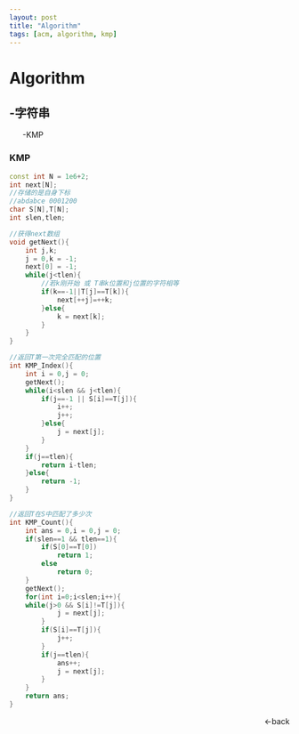 ```yaml
---
layout: post
title: "Algorithm"
tags: [acm, algorithm, kmp]
---
```


<h1 id="catalogue">Algorithm</h1>

<h2>-字符串</h2>
<ul id="#kmp">-KMP</ul>

<h3 id="kmp">KMP</h3>

```c++
const int N = 1e6+2;
int next[N];
//存储的是自身下标
//abdabce 0001200
char S[N],T[N];
int slen,tlen;

//获得next数组
void getNext(){
	int j,k;
	j = 0,k = -1;
	next[0] = -1;
	while(j<tlen){
		//若k刚开始 或 T串k位置和j位置的字符相等
		if(k==-1||T[j]==T[k]){	
			next[++j]=++k;
		}else{
			k = next[k];
		}
	}
}

//返回T第一次完全匹配的位置
int KMP_Index(){
	int i = 0,j = 0;
	getNext();
	while(i<slen && j<tlen){
		if(j==-1 || S[i]==T[j]){
			i++;
			j++;
		}else{
			j = next[j];
		}
	}
	if(j==tlen){
		return i-tlen;
	}else{
		return -1;
	}
}

//返回T在S中匹配了多少次
int KMP_Count(){
	int ans = 0,i = 0,j = 0;
	if(slen==1 && tlen==1){
		if(S[0]==T[0])
			return 1;
		else
			return 0;
	}
	getNext();
	for(int i=0;i<slen;i++){
	while(j>0 && S[i]!=T[j]){
			j = next[j];
		}
		if(S[i]==T[j]){
			j++;
		}
		if(j==tlen){
			ans++;
			j = next[j];
		}
	}
	return ans;
}
```

<p style="text-align:right" id="#catalogue"><-back</p>

